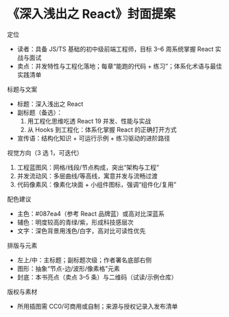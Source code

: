 # 《深入浅出之 React》封面提案

定位
- 读者：具备 JS/TS 基础的初中级前端工程师，目标 3–6 周系统掌握 React 实战与面试
- 卖点：并发特性与工程化落地；每章“能跑的代码 + 练习”；体系化术语与最佳实践清单

标题与文案
- 标题：深入浅出之 React
- 副标题（备选）：
  1) 用工程化思维吃透 React 19 并发、性能与实战
  2) 从 Hooks 到工程化：体系化掌握 React 的正确打开方式
- 宣传语：结构化知识 + 可运行示例 + 练习驱动的进阶路径

视觉方向（3 选 1，可迭代）
1) 工程蓝图风：网格/线段/节点构成，突出“架构与工程”
2) 并发流动风：多层曲线/等高线，寓意并发与流畅过渡
3) 代码像素风：像素化块面 + 小组件图标，强调“组件化/复用”

配色建议
- 主色：#087ea4（参考 React 品牌蓝）或高对比深蓝系
- 辅色：明度较高的青绿/紫，形成科技感层次
- 文字：深色背景用浅色/白字，高对比可读性优先

排版与元素
- 左上/中：主标题；副标题次级；作者署名底部右侧
- 图形：抽象“节点-边/波形/像素格”元素
- 封底：本书亮点（卖点 3–5 条）与二维码（试读/示例仓库）

版权与素材
- 所用插图需 CC0/可商用或自制；来源与授权记录入发布清单